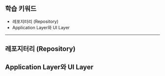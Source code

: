 ## 학습 키워드

- 레포지터리 (Repository)
- Application Layer와 UI Layer

<hr>

## 레포지터리 (Repository)
## Application Layer와 UI Layer